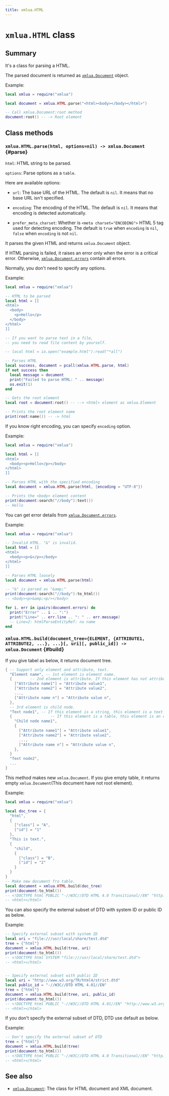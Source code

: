 ```yaml
---
title: xmlua.HTML
---
```


# `xmlua.HTML` class

## Summary

It's a class for parsing a HTML.

The parsed document is returned as [`xmlua.Document`][document] object.

Example:

```lua
local xmlua = require("xmlua")

local document = xmlua.HTML.parse("<html><body></body></html>")

-- Call xmlua.Document:root method
document:root() -- -> Root element
```

## Class methods

### `xmlua.HTML.parse(html, options=nil) -> xmlua.Document` {#parse}

`html`: HTML string to be parsed.

`options`: Parse options as a `table`.

Here are available options:

  * `url`: The base URL of the HTML. The default is `nil`. It means that no base URL isn't specified.

  * `encoding`: The encoding of the HTML. The default is `nil`. It means that encoding is detected automatically.

  * `prefer_meta_charset`: Whether is `<meta charset="ENCODING">` HTML 5 tag used for detecting encoding. The default is `true` when `encoding` is `nil`, `false` when `encoding` is not `nil`.

It parses the given HTML and returns `xmlua.Document` object.

If HTML parsing is failed, it raises an error only when the error is a critical error. Otherwise, [`xmlua.Document.errors`][document-errors] contain all errors.

Normally, you don't need to specify any options.

Example:

```lua
local xmlua = require("xmlua")

-- HTML to be parsed
local html = [[
<html>
  <body>
    <p>Hello</p>
  </body>
</html>
]]

-- If you want to parse text in a file,
-- you need to read file content by yourself.

-- local html = io.open("example.html"):read("*all")

-- Parses HTML
local success, document = pcall(xmlua.HTML.parse, html)
if not success then
  local message = document
  print("Failed to parse HTML: " .. message)
  os.exit(1)
end

-- Gets the root element
local root = document:root() -- --> <html> element as xmlua.Element

-- Prints the root element name
print(root:name()) -- -> html
```

If you know right encoding, you can specify `encoding` option.

Example:

```lua
local xmlua = require("xmlua")

local html = [[
<html>
  <body><p>Hello</p></body>
</html>
]]

-- Parses HTML with the specified encoding
local document = xmlua.HTML.parse(html, {encoding = "UTF-8"})

-- Prints the <body> element content
print(document:search("//body"):text())
-- Hello
```

You can get error details from [`xmlua.Document.errors`][document-errors].

Example:

```lua
local xmlua = require("xmlua")

-- Invalid HTML. "&" is invalid.
local html = [[
<html>
  <body><p>&</p></body>
</html>
]]

-- Parses HTML loosely
local document = xmlua.HTML.parse(html)

-- "&" is parsed as "&amp;"
print(document:search("//body"):to_html())
-- <body><p>&amp;<p/></body>

for i, err in ipairs(document.errors) do
  print("Error" .. i .. ":")
  print("Line=" .. err.line .. ": " .. err.message)
  -- Line=2: htmlParseEntityRef: no name
end
```

### `xmlua.HTML.build(document_tree={ELEMENT, {ATTRIBUTE1, ATTRIBUTE2, ...}, ...}[, uri][, public_id]) -> xmlua.Document` {#build}

If you give tabel as below, it returns document tree.

```lua
{ -- Support only element and attribute, text.
  "Element name", -- 1st element is element name.
  {        -- 2nd element is attribute. If this element has not attribute, this table is empty.
    ["Attribute name1"] = "Attribute value1",
    ["Attribute name2"] = "Attribute value2",
    ...,
    ["Attribute name n"] = "Attribute value n",
  },
  -- 3rd element is child node.
  "Text node1", -- If this element is a string, this element is a text node.
  {                 -- If this element is a table, this element is an element node.
    "Child node name1",
    {
      ["Attribute name1"] = "Attribute value1",
      ["Attribute name2"] = "Attribute value2",
      ...,
      ["Attribute name n"] = "Attribute value n",
    },
  }
  "Text node2",
  ...
}
```

This method makes new `xmlua.Document`.
If you give empty table, it returns empty `xmlua.Document`(This document have not root element).

Example:

```lua
local xmlua = require("xmlua")

local doc_tree = {
  "html",
  {
    ["class"] = "A",
    ["id"] = "1"
  },
  "This is text.",
  {
    "child",
    {
      ["class"] = "B",
      ["id"] = "2"
    }
  }
}
-- Make new document fro table.
local document = xmlua.HTML.build(doc_tree)
print(document:to_html())
-- <!DOCTYPE html PUBLIC "-//W3C//DTD HTML 4.0 Transitional//EN" "http://www.w3.org/TR/REC-html40/loose.dtd">
-- <html></html>
```

You can also specify the external subset of DTD with system ID or public ID as below.

Example:

```lua
-- Specify external subset with system ID
local uri = "file:///usr/local/share/test.dtd"
tree = {"html"}
document = xmlua.HTML.build(tree, uri)
print(document:to_html())
-- <!DOCTYPE html SYSTEM "file:///usr/local/share/test.dtd">
-- <html></html>


-- Specify external subset with public ID
local uri = "http://www.w3.org/TR/html4/strict.dtd"
local public_id = "-//W3C//DTD HTML 4.01//EN"
tree = {"html"}
document = xmlua.HTML.build(tree, uri, public_id)
print(document:to_html())
-- <!DOCTYPE html PUBLIC "-//W3C//DTD HTML 4.01//EN" "http://www.w3.org/TR/html4/strict.dtd">
-- <html></html>
```

If you don't specify the external subset of DTD, DTD use default as below.

Example:

```lua
-- Don't specify the external subset of DTD
tree = {"html"}
document = xmlua.HTML.build(tree)
print(document:to_html())
-- <!DOCTYPE html PUBLIC "-//W3C//DTD HTML 4.0 Transitional//EN" "http://www.w3.org/TR/REC-html40/loose.dtd">
-- <html></html>
```

## See also

  * [`xmlua.Document`][document]: The class for HTML document and XML document.


[document]:document.html

[document-errors]:document.html#errors
